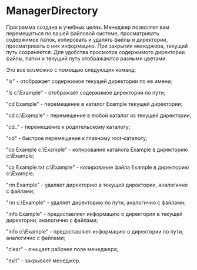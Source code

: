 # ManagerDirectory
 
 Программа создана в учебных целях. Менеджер позволяет вам перемещаться по вашей файловой системе, просматривать содержимое папок, копировать и удалять файлы и директории, просматривать о них информацию. При закрытии менеджера, текущий путь сохраняется. Для удобства просмотра содержимого директории файлы, папки и текущий путь отображаются разными цветами.
 
 Это все возможно с помощью следующих команд:
 
 "ls" - отображает содержимое текущей директории по ее имени;
 
 "ls c:\Example" - отображает содержимое директории по пути;
 
 "cd Example" - перемещение в каталог Example текущей директории;
 
 "cd c:\Example" - перемещение в любой каталог из текущей директории;
 
 "cd.." - перемещение к родительскому каталогу;
 
 "cd\" - быстрое перемещение к главному root-каталогу;
 
 "cp Example c:\Example" - копирование каталога Example в директорию c:\Example;
 
 "cp Example.txt c:\Example" - копирование файла Example в директорию c:\Example;
 
 "rm Example" - удаляет директорию в текущей директории, аналогично с файлами;
 
 "rm c:\Example" - удаляет директорию по пути, аналогично с файлами;
 
 "info Example" - предоставляет информацию о директории в текущей директории, аналогично с файлами;
 
 "info c:\Example" - предоставляет информацию о директории по пути, аналогично с файлами;
 
 "clear" - очищает рабочее поле менеджера;
 
 "exit" - закрывает менеджер.
